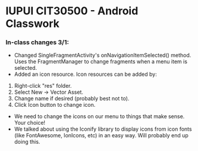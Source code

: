 # IUPUI CIT30500 - Android Classwork
### In-class changes 3/1:

* Changed SingleFragmentActivity's onNavigationItemSelected() method.  Uses the FragmentManager to change fragments when a menu item is selected.
* Added an icon resource.  Icon resources can be added by:
1. Right-click "res" folder.
1. Select New -> Vector Asset.
1. Change name if desired (probably best not to).
1. Click Icon button to change icon.
* We need to change the icons on our menu to things that make sense.  Your choice!
* We talked about using the Iconify library to display icons from icon fonts (like FontAwesome, IonIcons, etc) in an easy way.  Will probably end up doing this.
